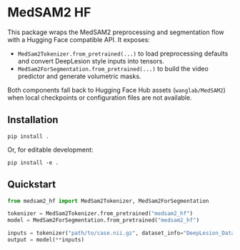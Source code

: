 # MedSAM2 HF

This package wraps the MedSAM2 preprocessing and segmentation flow with a Hugging Face compatible API. It exposes:

- `MedSam2Tokenizer.from_pretrained(...)` to load preprocessing defaults and convert DeepLesion style inputs into tensors.
- `MedSam2ForSegmentation.from_pretrained(...)` to build the video predictor and generate volumetric masks.

Both components fall back to Hugging Face Hub assets (`wanglab/MedSAM2`) when local checkpoints or configuration files are not available.

## Installation

```
pip install .
```

Or, for editable development:

```
pip install -e .
```

## Quickstart

```python
from medsam2_hf import MedSam2Tokenizer, MedSam2ForSegmentation

tokenizer = MedSam2Tokenizer.from_pretrained("medsam2_hf")
model = MedSam2ForSegmentation.from_pretrained("medsam2_hf")

inputs = tokenizer("path/to/case.nii.gz", dataset_info="DeepLesion_Dataset_Info.csv")
output = model(**inputs)
```
